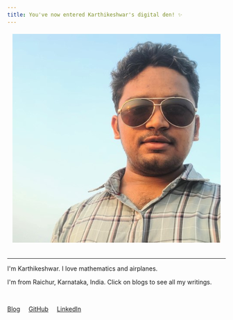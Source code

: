 ```yaml
---
title: You've now entered Karthikeshwar's digital den! ✨
---
```


<h6 align="center">

<img src="/assets/images/Karthikeshwar_shades_sky.jpg" alt="Karthikeshwar's photo"/>

</h6>

<hr>

I'm Karthikeshwar. I love mathematics and airplanes.

I'm from Raichur, Karnataka, India. Click on blogs to see all my writings.

<br>

[Blog](https://karthikeshwar1.github.io/blog.html)  &nbsp; &nbsp; [GitHub](https://github.com/Karthikeshwar1) &nbsp; &nbsp; [LinkedIn](https://www.linkedin.com/in/karthikeshwar/)

<br>
